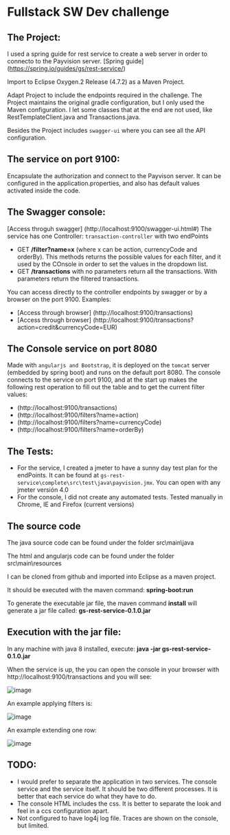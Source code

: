 # Fullstack SW Dev challenge

## The Project:
I used a spring guide for rest service to create a web server in order to connecto to the Payvision server.
[Spring guide] (https://spring.io/guides/gs/rest-service/)

Import to Eclipse Oxygen.2 Release (4.7.2) as a Maven Project.

Adapt Project to include the endpoints required in the challenge. 
The Project maintains the original gradle configuration, but I only used the Maven configuration.
I let some classes that at the end are not used, like RestTemplateClient.java and Transactions.java.

Besides the Project includes `swagger-ui` where you can see all the API configuration.

## The service on port 9100:
Encapsulate the authorization and connect to the Payvison server.
It can be configured in the application.properties, and also has default values activated inside the code.

## The Swagger console:
[Access throguh swagger] (http://localhost:9100/swagger-ui.html#)
The service has one Controller: `transaction-controller` with two endPoints
- GET **/filter?name=x** (where x can be action, currencyCode and orderBy). This methods returns the possible values for each filter, and it used by the COnsole in order to set the values in the dropdown list.
- GET **/transactions** with no parameters return all the transactions. With parameters return the filtered transactions. 

You can access directly to the controller endpoints by swagger or by a browser on the port 9100. Examples:
- [Access through browser] (http://localhost:9100/transactions)
- [Access through browser] (http://localhost:9100/transactions?action=credit&currencyCode=EUR)

## The Console service on port 8080
Made with `angularjs and Bootstrap`, it is deployed on the `tomcat` server (embedded by spring boot) and runs on the default port 8080.
The console connects to the service on port 9100, and at the start up makes the following rest operation to fill out the table and to get the current filter values:
- (http://localhost:9100/transactions)
- (http://localhost:9100/filters?name=action)
- (http://localhost:9100/filters?name=currencyCode)
- (http://localhost:9100/filters?name=orderBy)

## The Tests:
- For the service, I created a jmeter to have a sunny day test plan for the endPoints. It can be found at `gs-rest-service\complete\src\test\java\payvision.jmx`. You can open with any jmeter versión 4.0
- For the console, I did not create any automated tests. Tested manually in Chrome, IE and Firefox (current versions)

## The source code
The java source code can be found under the folder src\main\java

The html and angularjs code can be found under the folder src\main\resources

I can be cloned from github and imported into Eclipse as a maven project.

It should be executed with the maven command: **spring-boot:run**

To generate the executable jar file, the maven command **install** will generate a jar file called: **gs-rest-service-0.1.0.jar**

## Execution with the jar file: 
In any machine with java 8 installed, execute: **java -jar gs-rest-service-0.1.0.jar**

When the service is up, the you can open the console in your browser with http://localhost:9100/transactions and you will see:

![image](https://user-images.githubusercontent.com/26966488/43990739-08e1c3ba-9d60-11e8-8172-529aba7a12ca.png)

An example applying filters is:

![image](https://user-images.githubusercontent.com/26966488/43990802-f376b9e4-9d60-11e8-9786-3f358e1d22e3.png)

An example extending one row:

![image](https://user-images.githubusercontent.com/26966488/43990811-0fa3cee0-9d61-11e8-8ec0-ddecf362e8d5.png)


## TODO:
- I would prefer to separate the application in two services. The console service and the service itself. It should be two different processes. It is better that each service do what they have to do.
- The console HTML includes the css. It is better to separate the look and feel in a ccs configuration apart.
- Not configured to have log4j log file. Traces are shown on the console, but limited.

